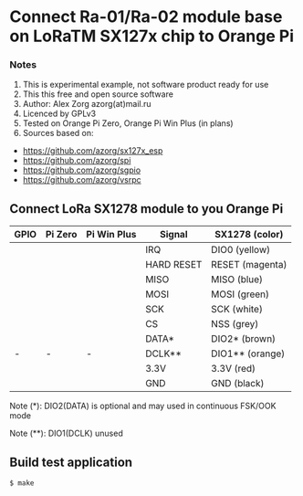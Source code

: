 Connect Ra-01/Ra-02 module base on LoRaTM SX127x chip to Orange Pi
==================================================================

### Notes
1. This is experimental example, not software product ready for use
2. This this free and open source software
3. Author: Alex Zorg azorg(at)mail.ru
4. Licenced by GPLv3
5. Tested on Orange Pi Zero, Orange Pi Win Plus (in plans)
6. Sources based on:
  * https://github.com/azorg/sx127x_esp
  * https://github.com/azorg/spi
  * https://github.com/azorg/sgpio
  * https://github.com/azorg/vsrpc

## Connect LoRa SX1278 module to you Orange Pi

|   GPIO   | Pi Zero    | Pi Win Plus |   Signal    |  SX1278 (color)  |
| -------- | ---------- | ----------- | ----------- | ---------------- |
|          |            |             |    IRQ      | DIO0   (yellow)  |
|          |            |             | HARD RESET  | RESET  (magenta) |
|          |            |             |    MISO     | MISO   (blue)    |
|          |            |             |    MOSI     | MOSI   (green)   |
|          |            |             |    SCK      | SCK    (white)   |
|          |            |             |    CS       | NSS    (grey)    |
|          |            |             |    DATA*    | DIO2*  (brown)   |
|    -     |    -       |     -       |    DCLK**   | DIO1** (orange)  |
|          |            |             |    3.3V     | 3.3V   (red)     |
|          |            |             |    GND      | GND    (black)   |

Note (*):  DIO2(DATA) is optional and may used in continuous FSK/OOK mode

Note (**): DIO1(DCLK) unused

## Build test application

```
$ make
```

